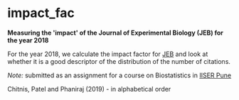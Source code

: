 # impact_fac
__Measuring the 'impact' of the Journal of Experimental Biology (JEB) for the year 2018__

For the year 2018, we calculate the impact factor for [JEB](https://www.google.com/search?client=safari&rls=en&q=journal+of+experimental+biology&ie=UTF-8&oe=UTF-8) and look at whether it is a good descriptor of the distribution of the number of citations.

_Note:_ submitted as an assignment for a course on Biostatistics in [IISER Pune](http://www.iiserpune.ac.in)

Chitnis, Patel and Phaniraj (2019) - in alphabetical order 
